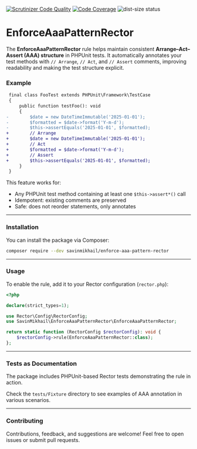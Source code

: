 [![Scrutinizer Code Quality](https://scrutinizer-ci.com/g/savinmikhail/EnforceAaaPatternRector/badges/quality-score.png?b=main)](https://scrutinizer-ci.com/g/savinmikhail/EnforceAaaPatternRector/?branch=main)
[![Code Coverage](https://scrutinizer-ci.com/g/savinmikhail/EnforceAaaPatternRector/badges/coverage.png?b=main)](https://scrutinizer-ci.com/g/savinmikhail/EnforceAaaPatternRector/?branch=main)
![dist-size status](https://img.shields.io/endpoint?url=https://raw.githubusercontent.com/savinmikhail/EnforceAaaPatternRector/main/dist-size-status.json)

# EnforceAaaPatternRector

The **EnforceAaaPatternRector** rule helps maintain consistent **Arrange–Act–Assert (AAA) structure** in PHPUnit tests. It automatically annotates your test methods with `// Arrange`, `// Act`, and `// Assert` comments, improving readability and making the test structure explicit.

### Example

```diff
 final class FooTest extends PHPUnit\Framework\TestCase
 {
     public function testFoo(): void
     {
-        $date = new DateTimeImmutable('2025-01-01');
-        $formatted = $date->format('Y-m-d');
-        $this->assertEquals('2025-01-01', $formatted);
+        // Arrange
+        $date = new DateTimeImmutable('2025-01-01');
+        // Act
+        $formatted = $date->format('Y-m-d');
+        // Assert
+        $this->assertEquals('2025-01-01', $formatted);
     }
 }
```

This feature works for:

* Any PHPUnit test method containing at least one `$this->assert*()` call
* Idempotent: existing comments are preserved
* Safe: does not reorder statements, only annotates

---

### Installation

You can install the package via Composer:

```bash
composer require --dev savinmikhail/enforce-aaa-pattern-rector
```

---

### Usage

To enable the rule, add it to your Rector configuration (`rector.php`):

```php
<?php

declare(strict_types=1);

use Rector\Config\RectorConfig;
use SavinMikhail\EnforceAaaPatternRector\EnforceAaaPatternRector;

return static function (RectorConfig $rectorConfig): void {
    $rectorConfig->rule(EnforceAaaPatternRector::class);
};
```

___

### Tests as Documentation

The package includes PHPUnit-based Rector tests demonstrating the rule in action. 

Check the `tests/Fixture` directory to see examples of AAA annotation in various scenarios.

---

### Contributing

Contributions, feedback, and suggestions are welcome! Feel free to open issues or submit pull requests.
